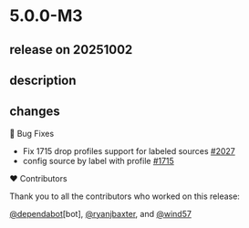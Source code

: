 # 5.0.0-M3

## release on 20251002
## description
## changes
🐞 Bug Fixes

* Fix 1715 drop profiles support for labeled sources <a href="https://github.com/spring-cloud/spring-cloud-kubernetes/pull/2027" data-hovercard-type="pull_request" data-hovercard-url="/spring-cloud/spring-cloud-kubernetes/pull/2027/hovercard">#2027</a>
* config source by label with profile <a href="https://github.com/spring-cloud/spring-cloud-kubernetes/issues/1715" data-hovercard-type="issue" data-hovercard-url="/spring-cloud/spring-cloud-kubernetes/issues/1715/hovercard">#1715</a>

❤️ Contributors

Thank you to all the contributors who worked on this release:

<a class="user-mention notranslate" data-hovercard-type="organization" data-hovercard-url="/orgs/dependabot/hovercard" data-octo-click="hovercard-link-click" data-octo-dimensions="link_type:self" href="https://github.com/dependabot">@dependabot</a>[bot], <a class="user-mention notranslate" data-hovercard-type="user" data-hovercard-url="/users/ryanjbaxter/hovercard" data-octo-click="hovercard-link-click" data-octo-dimensions="link_type:self" href="https://github.com/ryanjbaxter">@ryanjbaxter</a>, and <a class="user-mention notranslate" data-hovercard-type="user" data-hovercard-url="/users/wind57/hovercard" data-octo-click="hovercard-link-click" data-octo-dimensions="link_type:self" href="https://github.com/wind57">@wind57</a>

